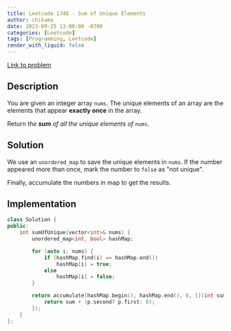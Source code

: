 ```yaml
---
title: Leetcode 1748 - Sum of Unique Elements
author: chikuma
date: 2023-09-25 13:00:00 -0700
categories: [Leetcode]
tags: [Programming, Leetcode]
render_with_liquid: false
---
```


[Link to problem](https://leetcode.com/problems/word-pattern/)

## Description

You are given an integer array `nums`. The unique elements of an array are the
elements that appear **exactly once** in the array.

Return *the **sum** of all the unique elements of `nums`*.

## Solution

We use an `unordered_map` to save the unique elements in `nums`. If the number
appeared more than once, mark the number to `false` as "not unique".

Finally, accumulate the numbers in map to get the results.

## Implementation

```cpp
class Solution {
public:
    int sumOfUnique(vector<int>& nums) {
        unordered_map<int, bool> hashMap;

        for (auto i: nums) {
            if (hashMap.find(i) == hashMap.end())
                hashMap[i] = true;
            else
                hashMap[i] = false;
        }

        return accumulate(hashMap.begin(), hashMap.end(), 0, [](int sum, const auto& p) {
            return sum + (p.second? p.first: 0);
        });
    }
};
```